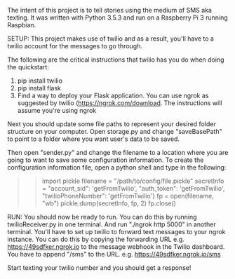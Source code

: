The intent of this project is to tell stories using the medium of SMS aka texting. It was written with Python 3.5.3 and run on a Raspberry Pi 3 running Raspbian.

SETUP:
This project makes use of twilio and as a result, you'll have to a twilio account for the messages to go through.

The following are the critical instructions that twilio has you do when doing the quickstart:
1. pip install twilio
2. pip install flask
3. Find a way to deploy your Flask application. You can use ngrok as suggested by twilio (https://ngrok.com/download. The instructions will assume you're using ngrok

Next you should update some file paths to represent your desired folder structure on your computer. Open storage.py and change "saveBasePath" to point to a folder where you want user's data to be saved. 

Then open "sender.py" and change the filename to a location where you are going to want to save some configuration information. To create the configuration information file, open a python shell and type in the following:
>> import pickle
>> filename = "/path/to/config/file.pickle"
>> secretInfo = "account_sid": 'getFromTwilio', "auth_token": 'getFromTwilio', "twilioPhoneNumber": 'getFromTwilio'}
>> fp = open(filename, "wb")
>> pickle.dump(secretInfo, fp, 2)
>> fp.close()

RUN:
You should now be ready to run. You can do this by running twilioReceiver.py in one terminal. And run "./ngrok http 5000" in another terminal.
You'll have to set up twilio to forward text messages to your ngrok instance. You can do this by copying the forwarding URL e.g. https://49sdfker.ngrok.io to the message webhook in the Twilio dashboard. You have to append "/sms" to the URL. e.g. https://49sdfker.ngrok.io/sms

Start texting your twilio number and you should get a response!
